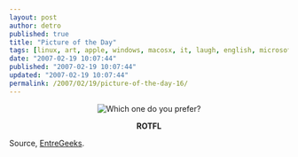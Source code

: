 ```yaml
---
layout: post
author: detro
published: true
title: "Picture of the Day"
tags: [linux, art, apple, windows, macosx, it, laugh, english, microsoft]
date: "2007-02-19 10:07:44"
published: "2007-02-19 10:07:44"
updated: "2007-02-19 10:07:44"
permalink: /2007/02/19/picture-of-the-day-16/
---
```


<div align="center"><img src="http://farm1.static.flickr.com/123/396045285_36aabac059.jpg?v=0" alt="Which one do you prefer?" />

<strong>ROTFL</strong>
</div>

Source, <a href="http://www.entregeeks.net/en/2007/02/18/different-flavors-of-the-os/">EntreGeeks</a>.
